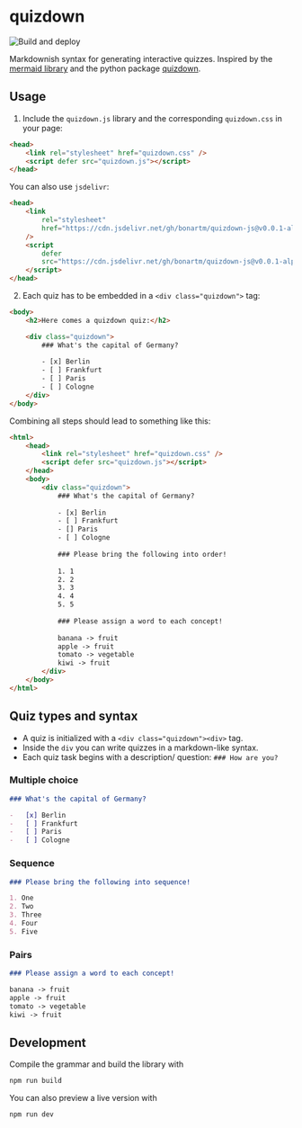 # quizdown

![Build and deploy](https://github.com/bonartm/quizdown-js/workflows/Build%20and%20deploy/badge.svg)

Markdownish syntax for generating interactive quizzes. Inspired by the [mermaid library](https://mermaid-js.github.io/mermaid/#/) and the python package [quizdown](https://github.com/jjfiv/quizdown).

## Usage

1. Include the `quizdown.js` library and the corresponding `quizdown.css` in your page:

```html
<head>
    <link rel="stylesheet" href="quizdown.css" />
    <script defer src="quizdown.js"></script>
</head>
```

You can also use `jsdelivr`:

```html
<head>
    <link 
        rel="stylesheet" 
        href="https://cdn.jsdelivr.net/gh/bonartm/quizdown-js@v0.0.1-alpha.1/dist/quizdown.css"
    />
    <script 
        defer 
        src="https://cdn.jsdelivr.net/gh/bonartm/quizdown-js@v0.0.1-alpha.1/dist/quizdown.js">
    </script>
</head>
```

2. Each quiz has to be embedded in a `<div class="quizdown">` tag:

```html
<body>
    <h2>Here comes a quizdown quiz:</h2>

    <div class="quizdown">
        ### What's the capital of Germany? 
        
        - [x] Berlin
        - [ ] Frankfurt 
        - [ ] Paris 
        - [ ] Cologne
    </div>
</body>
```

Combining all steps should lead to something like this:

```html
<html>
    <head>
        <link rel="stylesheet" href="quizdown.css" />
        <script defer src="quizdown.js"></script>
    </head>
    <body>
        <div class="quizdown">
            ### What's the capital of Germany? 
            
            - [x] Berlin 
            - [ ] Frankfurt 
            - [] Paris 
            - [ ] Cologne 
            
            ### Please bring the following into order! 
            
            1. 1 
            2. 2 
            3. 3 
            4. 4 
            5. 5 
            
            ### Please assign a word to each concept!
            
            banana -> fruit
            apple -> fruit
            tomato -> vegetable
            kiwi -> fruit
        </div>
    </body>
</html>
```

## Quiz types and syntax

-   A quiz is initialized with a `<div class="quizdown"><div>` tag.
-   Inside the `div` you can write quizzes in a markdown-like syntax.
-   Each quiz task begins with a description/ question: `### How are you?`

### Multiple choice

```markdown
### What's the capital of Germany?

-   [x] Berlin
-   [ ] Frankfurt
-   [ ] Paris
-   [ ] Cologne
```

### Sequence

```markdown
### Please bring the following into sequence!

1. One
2. Two
3. Three
4. Four
5. Five
```

### Pairs

```markdown
### Please assign a word to each concept!

banana -> fruit
apple -> fruit
tomato -> vegetable
kiwi -> fruit
```

## Development

Compile the grammar and build the library with

```bash
npm run build
```

You can also preview a live version with

```bash
npm run dev
```
